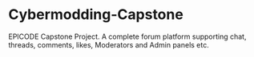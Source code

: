 # Cybermodding-Capstone
EPICODE Capstone Project. A complete forum platform supporting chat, threads, comments, likes, Moderators and Admin panels etc.
